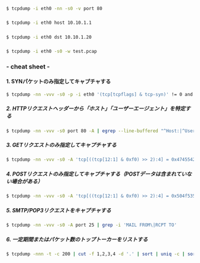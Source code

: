 ```bash
$ tcpdump -i eth0 -nn -s0 -v port 80
```

##### 

```bash
$ tcpdump -i eth0 host 10.10.1.1
```

##### 

```bash
$ tcpdump -i eth0 dst 10.10.1.20
```

##### 

```bash
$ tcpdump -i eth0 -s0 -w test.pcap
```

### - cheat sheet -

#### 1. SYNパケットのみ指定してキャプチャする

```bash
$ tcpdump -nn -vvv -s0 -p -i eth0 '(tcp[tcpflags] & tcp-syn)' != 0 and '(tcp[tcpflags] & tcp-ack) ==0'
```

##### 2. HTTPリクエストヘッダーから「ホスト」「ユーザーエージェント」を特定する

```bash
$ tcpdump -nn -vvv -s0 port 80 -A | egrep --line-buffered "^Host:|^User-Agent:"
```

##### 3. GETリクエストのみ指定してキャプチャする

```bash
$ tcpdump -nn -vvv -s0 -A 'tcp[((tcp[12:1] & 0xf0) >> 2):4] = 0x47455420'
```

##### 4. POSTリクエストのみ指定してキャプチャする（POSTデータは含まれていない場合がある）

```bash
$ tcpdump -nn -vvv -s0 -A 'tcp[((tcp[12:1] & 0xf0) >> 2):4] = 0x504f5354'
```

##### 5. SMTP/POP3リクエストをキャプチャする

```bash
$ tcpdump -nn -vvv -s0 -A port 25 | grep -i 'MAIL FROM\|RCPT TO'
```

##### 6. 一定期間またはパケット数のトップトーカーをリストする

```bash
$ tcpdump -nnn -t -c 200 | cut -f 1,2,3,4 -d '.' | sort | uniq -c | sort -nr | head -n 20
```
